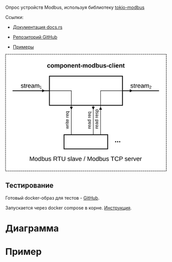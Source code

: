 <!-- cargo-rdme start -->

Опрос устройств Modbus, используя библиотеку
[tokio-modbus](https://crates.io/crates/tokio-modbus)

Ссылки:

- [Документация docs.rs](https://docs.rs/rsiot-modbus-client/latest/)

- [Репозиторий
  GitHub](https://github.com/Konstantin-Dudersky/rsiot/tree/main/rsiot-modbus-client)

- [Примеры](https://github.com/Konstantin-Dudersky/rsiot/tree/main/rsiot-modbus-client/examples)

![](./doc/component-modbus-client.svg)

## Тестирование

Готовый docker-образ для тестов - [GitHub](https://github.com/cybcon/modbus-server).

Запускается через docker compose в корне. [Инструкция](../doc/development.md).

# Диаграмма


# Пример

```rust
```

<!-- cargo-rdme end -->

